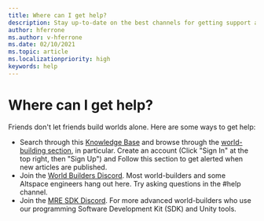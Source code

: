 ```yaml
---
title: Where can I get help?
description: Stay up-to-date on the best channels for getting support and help with your AltpsaceVR experiences.
author: hferrone
ms.author: v-hferrone
ms.date: 02/10/2021
ms.topic: article
ms.localizationpriority: high
keywords: help
---
```


# Where can I get help?

Friends don't let friends build worlds alone. Here are some ways to get help:

* Search through this [Knowledge Base](../index.yml) and browse through the [world-building section](world-editor-getting-started.md), in particular. Create an account (Click "Sign In" at the top right, then "Sign Up") and Follow this section to get alerted when new articles are published.
* Join the [World Builders Discord](https://discordapp.com/invite/altspacevr). Most world-builders and some Altspace engineers hang out here. Try asking questions in the #help channel.
* Join the [MRE SDK Discord](https://discord.gg/xyBcQec). For more advanced world-builders who use our programming Software Development Kit (SDK) and Unity tools. 